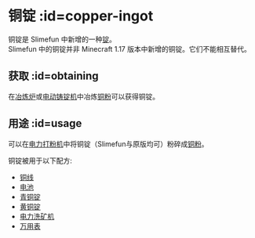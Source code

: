 # 铜锭 :id=copper-ingot

铜锭是 Slimefun 中新增的一种[锭](/Ingots)。  
Slimefun 中的铜锭并非 Minecraft 1.17 版本中新增的铜锭。它们不能相互替代。

## 获取 :id=obtaining

在[冶炼炉](/Smeltery)或[电动铸锭机](/Electric-Ingot-Factory)中冶炼[铜粉](/Copper-Dust)可以获得铜锭。

## 用途 :id=usage

可以在[电力打粉机](/Electric-Ingot-Pulverizer)中将铜锭（Slimefun与原版均可）粉碎成[铜粉](/Copper-Dust)。

铜锭被用于以下配方:

* [铜线](/Copper-Wire)
* [电池](/Battery)
* [青铜锭](/Bronze-Ingot)
* [黄铜锭](/Brass-Ingot)
* [电力洗矿机](/Electric-Dust-Washer)
* [万用表](/Technical-Gadgets#multimeter)
